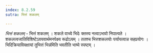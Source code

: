 ```yaml
---
index: 8.2.59
sutra: भित्तं शकलम्

---
```

_भित्तं शकलम्_ - भित्तं शकलम् । शकले वाच्ये भिदेः क्तस्य नत्वाऽभावो निपात्यते । शकलत्वजातिविशिष्टेऽवयवार्थमनपेक्ष्य रूढोऽयम् । ततश्च भित्तशकलयोः पर्यायत्वान्न सहप्रयोगः । भिदिक्रियाविवक्षायां तुभित्तं भिन्न॑मिति भवतीति भाष्ये स्पष्टम् । 